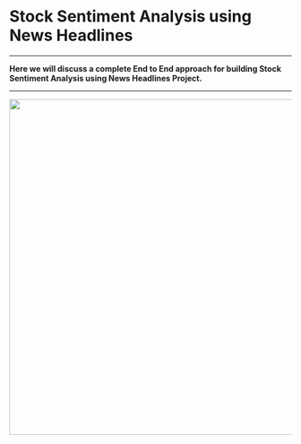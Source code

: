 # Stock Sentiment Analysis using News Headlines
___
<b>Here we will discuss a complete End to End approach for building Stock Sentiment Analysis using News Headlines Project.</b>
___

<p align="center">
  <img class="center" src ="https://www.uab.edu/news/images/2018/COVIDEvolution.jpg" alt="Drawing" style="width: 1350px; height: 600px">
</p>






